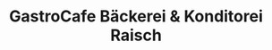 ---
title: "GastroCafe Bäckerei & Konditorei Raisch"
url: /altdorf/gastrocafe-baeckerei-und-konditorei-raisch/
shop: Bäckerei
---